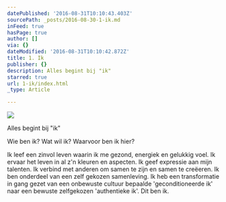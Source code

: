 ```yaml
---
datePublished: '2016-08-31T10:10:43.403Z'
sourcePath: _posts/2016-08-30-1-ik.md
inFeed: true
hasPage: true
author: []
via: {}
dateModified: '2016-08-31T10:10:42.872Z'
title: 1. Ik
publisher: {}
description: Alles begint bij "ik"
starred: true
url: 1-ik/index.html
_type: Article

---
```

![](https://the-grid-user-content.s3-us-west-2.amazonaws.com/93d8ee48-5a89-4b96-9dd3-c86a5c571262.jpg)

Alles begint bij "ik"

Wie ben ik? Wat wil ik? Waarvoor ben ik hier?

Ik leef een zinvol leven waarin ik me gezond, energiek en gelukkig voel. Ik ervaar het leven in al z'n kleuren en aspecten. Ik geef expressie aan mijn talenten. Ik verbind met anderen om samen te zijn en samen te creëeren. Ik ben onderdeel van een zelf gekozen samenleving. Ik heb een transformatie in gang gezet van een onbewuste cultuur bepaalde 'geconditioneerde ik' naar een bewuste zelfgekozen 'authentieke ik'. Dit ben ik.